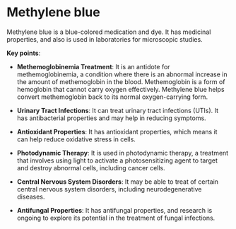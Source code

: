 <!--
source: gpt-3 + jph editing
tags: treatments chemicals tests antifungals
-->

# Methylene blue

Methylene blue is a blue-colored medication and dye. It has medicinal properties, and also is used in laboratories for microscopic studies.

**Key points**:

* **Methemoglobinemia Treatment**: It is an antidote for methemoglobinemia, a condition where there is an abnormal increase in the amount of methemoglobin in the blood. Methemoglobin is a form of hemoglobin that cannot carry oxygen effectively. Methylene blue helps convert methemoglobin back to its normal oxygen-carrying form.

* **Urinary Tract Infections**: It can treat urinary tract infections (UTIs). It has antibacterial properties and may help in reducing symptoms.

* **Antioxidant Properties**: It has antioxidant properties, which means it can help reduce oxidative stress in cells.

* **Photodynamic Therapy**: It is used in photodynamic therapy, a treatment that involves using light to activate a photosensitizing agent to target and destroy abnormal cells, including cancer cells.

* **Central Nervous System Disorders**: It may be able to treat of certain central nervous system disorders, including neurodegenerative diseases.

* **Antifungal Properties**: It has antifungal properties, and research is ongoing to explore its potential in the treatment of fungal infections.
